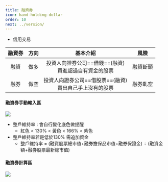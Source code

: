 ```yaml
---
title: 融資券
icon: hand-holding-dollar
order: 10
next: ../version/
---
```


- 信用交易

| 融資券 | 方向 |                基本介紹                |  風險  |
|:---:|:--:|:----------------------------------:|:----:|
| 融資  | 做多 | 投資人向證券公司==借錢==(融資)<br>買進超過自有資金的股票  | 融資斷頭 |
| 融券  | 做空 | 投資人向證券公司==借股票==(融資)<br>賣出自己手上沒有的股票 | 融券軋空 |

#### 融資券手動輸入區

![](/images/台股訂閱版/融資券_手動.jpg)

- 整戶維持率 : 會自行變化底色做提醒
    - 紅色 < 130% < 黃色 < 166% < 紫色
- 整戶維持率若是低於130% 需追加資金
    - 整戶維持率 = (融資股票總市值+融券擔保品市值+融券保證金) ÷ (融資金額+融券股票最新總市值)

#### 融資券計算區

![](/images/台股訂閱版/融資券_計算.jpg)